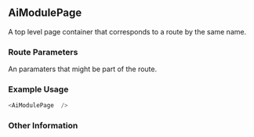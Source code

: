 ## AiModulePage
A top level page container that corresponds to a route by the same name.

### Route Parameters
An paramaters that might be part of the route.

### Example Usage

```js
<AiModulePage  />
```


### Other Information
